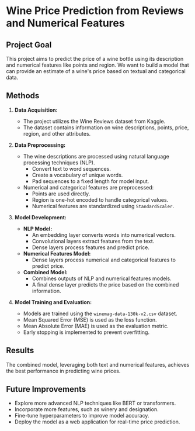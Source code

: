 # Wine Price Prediction from Reviews and Numerical Features

## Project Goal

This project aims to predict the price of a wine bottle using its description and numerical features like points and region. We want to build a model that can provide an estimate of a wine's price based on textual and categorical data.

## Methods

1. **Data Acquisition:**
    * The project utilizes the Wine Reviews dataset from Kaggle.
    * The dataset contains information on wine descriptions, points, price, region, and other attributes.

2. **Data Preprocessing:**
    * The wine descriptions are processed using natural language processing techniques (NLP).
        * Convert text to word sequences.
        * Create a vocabulary of unique words.
        * Pad sequences to a fixed length for model input.
    * Numerical and categorical features are preprocessed:
        * Points are used directly.
        * Region is one-hot encoded to handle categorical values.
        * Numerical features are standardized using `StandardScaler`.

3. **Model Development:**
    * **NLP Model:**
        * An embedding layer converts words into numerical vectors.
        * Convolutional layers extract features from the text.
        * Dense layers process features and predict price.
    * **Numerical Features Model:**
        * Dense layers process numerical and categorical features to predict price.
    * **Combined Model:**
        * Combines outputs of NLP and numerical features models.
        * A final dense layer predicts the price based on the combined information.

4. **Model Training and Evaluation:**
    * Models are trained using the `winemag-data-130k-v2.csv` dataset.
    * Mean Squared Error (MSE) is used as the loss function.
    * Mean Absolute Error (MAE) is used as the evaluation metric.
    * Early stopping is implemented to prevent overfitting.

## Results

The combined model, leveraging both text and numerical features, achieves the best performance in predicting wine prices.

## Future Improvements

* Explore more advanced NLP techniques like BERT or transformers.
* Incorporate more features, such as winery and designation.
* Fine-tune hyperparameters to improve model accuracy.
* Deploy the model as a web application for real-time price prediction.
